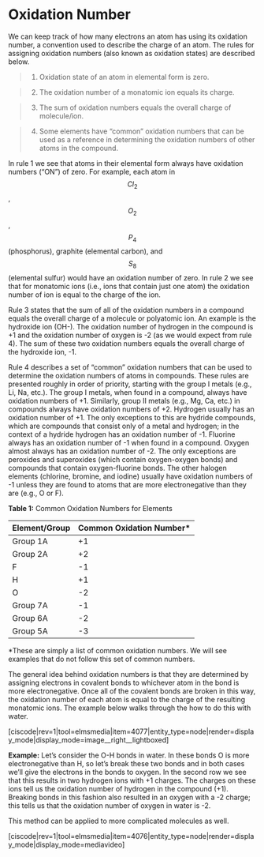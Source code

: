 # Oxidation Number

 We can keep track of how many electrons an atom has using its oxidation number, a convention used to describe the charge of an atom. The rules for assigning oxidation numbers (also known as oxidation states) are described below.

> 1) Oxidation state of an atom in elemental form is zero.

> 2) The oxidation number of a monatomic ion equals its charge.

> 3) The sum of oxidation numbers equals the overall charge of molecule/ion.

> 4) Some elements have “common” oxidation numbers that can be used as a reference in determining the oxidation numbers of other atoms in the compound.

In rule 1 we see that atoms in their elemental form always have oxidation numbers (“ON”) of zero. For example, each atom in $$Cl_2$$, $$O_2$$, $$P_4$$ (phosphorus), graphite (elemental carbon), and $$S_8$$ (elemental sulfur) would have an oxidation number of zero. In rule 2 we see that for monatomic ions (i.e., ions that contain just one atom) the oxidation number of ion is equal to the charge of the ion.

Rule 3 states that the sum of all of the oxidation numbers in a compound equals the overall charge of a molecule or polyatomic ion. An example is the hydroxide ion (OH-). The oxidation number of hydrogen in the compound is +1 and the oxidation number of oxygen is -2 (as we would expect from rule 4). The sum of these two oxidation numbers equals the overall charge of the hydroxide ion, -1.

Rule 4 describes a set of “common” oxidation numbers that can be used to determine the oxidation numbers of atoms in compounds. These rules are presented roughly in order of priority, starting with the group I metals (e.g., Li, Na, etc.). The group I metals, when found in a compound, always have oxidation numbers of +1. Similarly, group II metals (e.g., Mg, Ca, etc.) in compounds always have oxidation numbers of +2. Hydrogen usually has an oxidation number of +1. The only exceptions to this are hydride compounds, which are compounds that consist only of a metal and hydrogen; in the context of a hydride hydrogen has an oxidation number of -1. Fluorine always has an oxidation number of -1 when found in a compound. Oxygen almost always has an oxidation number of -2. The only exceptions are peroxides and superoxides (which contain oxygen-oxygen bonds) and compounds that contain oxygen-fluorine bonds. The other halogen elements (chlorine, bromine, and iodine) usually have oxidation numbers of -1 unless they are found to atoms that are more electronegative than they are (e.g., O or F).

**Table 1:** Common Oxidation Numbers for Elements

| Element/Group | Common Oxidation Number* |
| :--- | :--- |
| Group 1A | +1 |
| Group 2A | +2 |
| F | -1 |
| H | +1 |
| O | -2 |
| Group 7A | -1 |
| Group 6A | -2 |
| Group 5A | -3 |

*These are simply a list of common oxidation numbers.  We will see examples that do not follow this set of common numbers.





The general idea behind oxidation numbers is that they are determined by assigning electrons in covalent bonds to whichever atom in the bond is more electronegative. Once all of the covalent bonds are broken in this way, the oxidation number of each atom is equal to the charge of the resulting monatomic ions. The example below walks through the how to do this with water. 

[ciscode|rev=1|tool=elmsmedia|item=4077|entity_type=node|render=display_mode|display_mode=image__right__lightboxed]

**Example:** Let’s consider the O-H bonds in water. In these bonds O is more electronegative than H, so let’s break these two bonds and in both cases we’ll give the electrons in the bonds to oxygen. In the second row we see that this results in two hydrogen ions with +1 charges. The charges on these ions tell us the oxidation number of hydrogen in the compound \(+1\). Breaking bonds in this fashion also resulted in an oxygen with a -2 charge; this tells us that the oxidation number of oxygen in water is -2.

This method can be applied to more complicated molecules as well.



[ciscode|rev=1|tool=elmsmedia|item=4076|entity_type=node|render=display_mode|display_mode=mediavideo]

